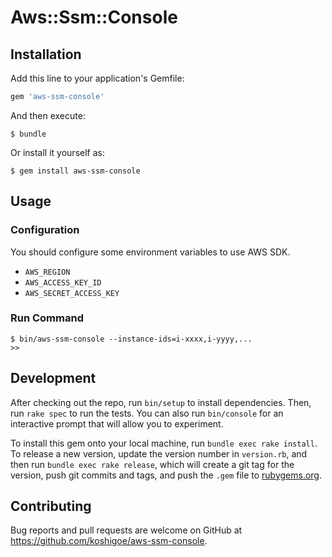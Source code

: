 # Aws::Ssm::Console

## Installation

Add this line to your application's Gemfile:

```ruby
gem 'aws-ssm-console'
```

And then execute:

    $ bundle

Or install it yourself as:

    $ gem install aws-ssm-console

## Usage

### Configuration

You should configure some environment variables to use AWS SDK.

- `AWS_REGION`
- `AWS_ACCESS_KEY_ID`
- `AWS_SECRET_ACCESS_KEY`

### Run Command

```
$ bin/aws-ssm-console --instance-ids=i-xxxx,i-yyyy,...
>> 
```

## Development

After checking out the repo, run `bin/setup` to install dependencies. Then, run `rake spec` to run the tests. You can also run `bin/console` for an interactive prompt that will allow you to experiment.

To install this gem onto your local machine, run `bundle exec rake install`. To release a new version, update the version number in `version.rb`, and then run `bundle exec rake release`, which will create a git tag for the version, push git commits and tags, and push the `.gem` file to [rubygems.org](https://rubygems.org).

## Contributing

Bug reports and pull requests are welcome on GitHub at https://github.com/koshigoe/aws-ssm-console.

